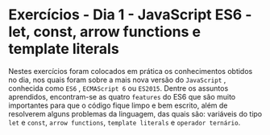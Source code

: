 # Exercícios - Dia 1 - JavaScript ES6 - let, const, arrow functions e template literals

Nestes exercícios foram colocados em prática os conhecimentos obtidos no dia, nos quais foram sobre a mais nova versão do `JavaScript` , conhecida como `ES6` , `ECMAScript 6` ou `ES2015`. Dentre os assuntos aprendidos, encontram-se as quatro `features` do ES6 que são muito importantes para que o código fique limpo e bem escrito, além de resolverem alguns problemas da linguagem, das quais são: variáveis do tipo `let` e `const`, `arrow functions`, `template literals` e `operador ternário`.